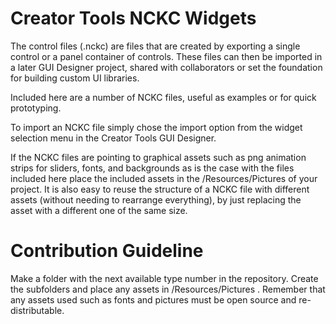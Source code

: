 # Creator Tools NCKC Widgets

The control files (.nckc) are files that are created by exporting a single control or a panel container of controls. These files can then be imported in a later GUI Designer project, shared with collaborators or set the foundation for building custom UI libraries. 

Included here are a number of NCKC files, useful as examples or for quick prototyping.

To import an NCKC file simply chose the import option from the widget selection menu in the Creator Tools GUI Designer. 

If the NCKC files are pointing to graphical assets such as png animation strips for sliders, fonts, and backgrounds as is the case with the files included here place the included assets in the /Resources/Pictures of your project. It is also easy to reuse the structure of a NCKC file with different assets (without needing to rearrange everything), by just replacing the asset with a different one of the same size.

# Contribution Guideline

Make a folder with the next available type number in the repository. Create the subfolders and place any assets in /Resources/Pictures . Remember that any assets used such as fonts and pictures must be open source and re-distributable.